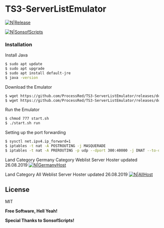 # TS3-ServerListEmulator

[![N|Release](https://i.imgur.com/tUd0vOp.png)](https://district24.xyz)

[![N|SonsofScripts](https://img.shields.io/github/v/release/ProcessRed/TS3-ServerListEmulator)](https://github.com/ProcessRed/TS3-ServerListEmulator/releases/tag/1.0)

### Installation

Install Java

```sh
$ sudo apt update
$ sudo apt upgrade
$ sudo apt install default-jre
$ java -version
```

Download the Emulator

```sh
$ wget https://github.com/ProcessRed/TS3-ServerListEmulator/releases/download/1.0/start.sh
$ wget https://github.com/ProcessRed/TS3-ServerListEmulator/releases/download/1.0/Weblistemulator.jar
```

Run the Emulator

```sh
$ chmod 777 start.sh
$ ./start.sh run
```

Setting up the port forwarding

```sh
$ sysctl net.ipv4.ip_forward=1
$ iptables -t nat -A POSTROUTING -j MASQUERADE
$ iptables -t nat -A PREROUTING -p udp --dport 300:40000 -j DNAT --to-destination AdresseDesteamspeakservers:9987
```

Land Category Germany Category Weblist Server Hoster updated 26.08.2019
[![N|GermanyHost](https://venocix.de/templates/venocix/assets/img/logo/logo_big.png)](https://venocix.de/)

Land Category All Weblist Server Hoster updated 26.08.2019
[![N|AllHost](https://serverdiscounter.com/-content/uploads/2017/08/logo_1_1-1.png)](https://serverdiscounter.com/)


License
----

MIT


**Free Software, Hell Yeah!**

**Special Thanks to SonsofScripts!**
